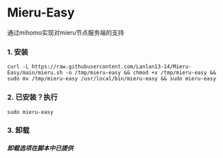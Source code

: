 # Mieru-Easy
通过mihomo实现对mieru节点服务端的支持
### 1. 安装
```
curl -L https://raw.githubusercontent.com/Lanlan13-14/Mieru-Easy/main/mieru.sh -o /tmp/mieru-easy && chmod +x /tmp/mieru-easy && sudo mv /tmp/mieru-easy /usr/local/bin/mieru-easy && sudo mieru-easy
```
### 2. 已安装？执行
```
sudo mieru-easy
```
### 3. 卸载
##### 卸载选项在脚本中已提供
